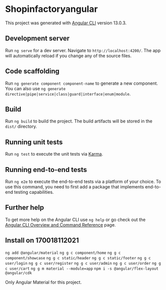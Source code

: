 # Shopinfactoryangular

This project was generated with [Angular CLI](https://github.com/angular/angular-cli) version 13.0.3.

## Development server

Run `ng serve` for a dev server. Navigate to `http://localhost:4200/`. The app will automatically reload if you change any of the source files.

## Code scaffolding

Run `ng generate component component-name` to generate a new component. You can also use `ng generate directive|pipe|service|class|guard|interface|enum|module`.

## Build

Run `ng build` to build the project. The build artifacts will be stored in the `dist/` directory.

## Running unit tests

Run `ng test` to execute the unit tests via [Karma](https://karma-runner.github.io).

## Running end-to-end tests

Run `ng e2e` to execute the end-to-end tests via a platform of your choice. To use this command, you need to first add a package that implements end-to-end testing capabilities.

## Further help

To get more help on the Angular CLI use `ng help` or go check out the [Angular CLI Overview and Command Reference](https://angular.io/cli) page.

## Install on 170018112021

`ng add @angular/material`
`ng g c component/home`
`ng g c component/showcase`
`ng g c static/header`
`ng g c static/footer`
`ng g c user/login`
`ng g c user/register`
`ng g c user/admin`
`ng g c user/order`
`ng g c user/cart`
`ng g m material --module=app`
`npm i -s @angular/flex-layout @angular/cdk`

Only Angular Material for this project.